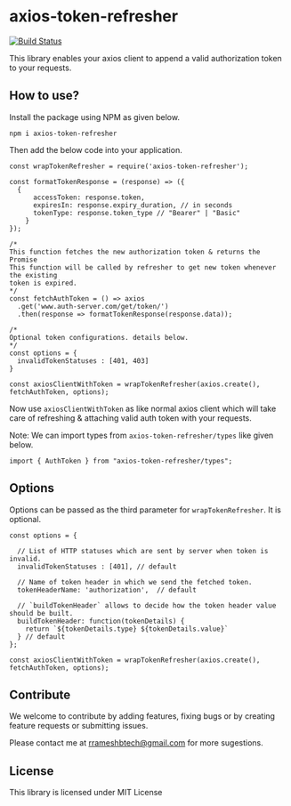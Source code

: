 # axios-token-refresher

[![Build Status](https://travis-ci.org/rrameshbtech/axios-token-refresher.svg?branch=master)](https://travis-ci.org/rrameshbtech/axios-token-refresher)

This library enables your axios client to append a valid authorization token to your requests.

## How to use?

Install the package using NPM as given below.

```
npm i axios-token-refresher
```

Then add the below code into your application.

```
const wrapTokenRefresher = require('axios-token-refresher');

const formatTokenResponse = (response) => ({
  {
      accessToken: response.token,
      expiresIn: response.expiry_duration, // in seconds
      tokenType: response.token_type // "Bearer" | "Basic"
    }
});

/*
This function fetches the new authorization token & returns the Promise
This function will be called by refresher to get new token whenever the existing
token is expired.
*/
const fetchAuthToken = () => axios
  .get('www.auth-server.com/get/token/')
  .then(response => formatTokenResponse(response.data));

/*
Optional token configurations. details below.
*/
const options = {
  invalidTokenStatuses : [401, 403]
}

const axiosClientWithToken = wrapTokenRefresher(axios.create(), fetchAuthToken, options);

```

Now use `axiosClientWithToken` as like normal axios client which will take care of refreshing & attaching valid auth token with your requests.

Note: We can import types from `axios-token-refresher/types` like given below.

`import { AuthToken } from "axios-token-refresher/types";`

## Options

Options can be passed as the third parameter for `wrapTokenRefresher`. It is optional.

```
const options = {

  // List of HTTP statuses which are sent by server when token is invalid.
  invalidTokenStatuses : [401], // default

  // Name of token header in which we send the fetched token.
  tokenHeaderName: 'authorization',  // default

  // `buildTokenHeader` allows to decide how the token header value should be built.
  buildTokenHeader: function(tokenDetails) {
    return `${tokenDetails.type} ${tokenDetails.value}`
  } // default
};

const axiosClientWithToken = wrapTokenRefresher(axios.create(), fetchAuthToken, options);

```

## Contribute

We welcome to contribute by adding features, fixing bugs or by creating feature requests or submitting issues.

Please contact me at rrameshbtech@gmail.com for more sugestions.

## License

This library is licensed under MIT License
